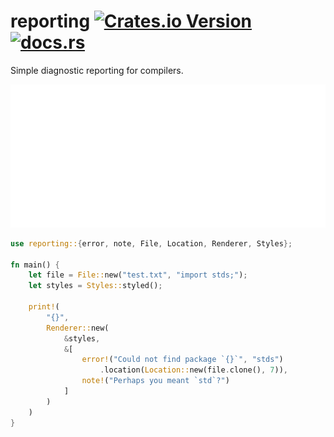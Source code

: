 # reporting [![Crates.io Version](https://img.shields.io/crates/v/reporting)](https://crates.io/crates/reporting) [![docs.rs](https://img.shields.io/docsrs/reporting)](https://docs.rs/reporting/latest/reporting/index.html)
Simple diagnostic reporting for compilers.

<img src="sample.svg">

```rust
use reporting::{error, note, File, Location, Renderer, Styles};

fn main() {
    let file = File::new("test.txt", "import stds;");
    let styles = Styles::styled();

    print!(
        "{}",
        Renderer::new(
            &styles,
            &[
                error!("Could not find package `{}`", "stds")
                    .location(Location::new(file.clone(), 7)),
                note!("Perhaps you meant `std`?")
            ]
        )
    )
}
```